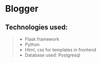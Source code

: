 # Blogger

## Technologies used:

>* Flask framework
>* Python
>* Html, css for templates in frontend
>* Database used: Postgresql